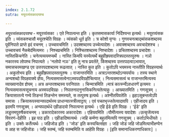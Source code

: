 ```yaml
---
index: 2.1.72
sutra: मयूरव्यंसकादयश्च

---
```

_मयूरव्यंसकादयश्च_ - मयूरव्यंसका । एते निपात्यन्त इति । कृतसमासकार्या निर्दिश्यन्त इत्यर्थः । मयूरव्यंसक इति । व्यंसकश्चासौ मयूरश्चेति विग्रहः । व्यंसको धूर्त इति । त्र कोशो मृग्यः । गुणवचनत्बाद्ब्यंसकशब्दस्य पूर्वनिपाते प्राप्ते इदं वचनम् । उच्चावचमिति । उदक्शब्दस्य उच्चेत्यादेशः । अवाक्शब्दस्य अवचादेशश्च । उच्चावचयं नैकबेद॑मित्यमरः । निश्चप्रचमिति । निश्चितशब्दस्य निश्चादेशः । प्रचितशब्दस्य प्रचादेशः । नास्तिकिंचनेति । चनेत्यव्ययमप्यर्थे । नास्ति किमपि यस्येत्यर्थे बहुव्रीह्रपवादस्त्रिपदस्तत्पुरुषः । नञो नकारस्य लोपश्च निपात्यते । 'नलोपो नञः' इति तु नात्र प्रवर्तते, किंशब्दस्य उत्तरपदत्वाऽभावात्, समासचरमखण्ड एव उत्तरपदशब्दस्य रूढत्वात् । नास्ति कुत इति । कुतोऽपि भयमस्य नास्तीति विग्रहस्यार्थः । अकुतोभय इति । बहुव्रीह्रपवादस्तत्पुरुषः । राजान्तरमिति । अत्राऽन्तरशब्दोऽन्यपर्यायः । तस्य स्थाने अन्यशब्दो विग्रहवाक्ये ज्ञेयः, नित्यसमासत्वेनाऽस्वपदविग्रहौचित्यात् । नित्यसमासत्वं च राजान्तरमित्यस्य व्याख्यानादेव ज्ञेयम् । अत्र अन्तरशब्दस्य परनिपातः । चिन्मात्रमिति ।मात्रं कार्त्स्न्येऽवधारणे॑ इत्यमरः । नित्यसमासत्वसूचनाय अस्वपदविग्रहः । निपातनादनुनासिकनित्यतेत्याहुः । आख्यातमिति । गणसूत्रम् । क्रियासातत्ये गम्ये तिङन्तं तिङन्तेन समस्यते, स तत्पुरुष इत्यर्थः । अश्नीतपिवतेति । इहाऽसुबन्तत्वेऽपि समासः । क्रियारूपस्यान्यपदार्थस्य प्राधान्यात्स्त्रीत्वाट्टाप् । एवं पचतभृज्जतेत्यादावपि । एहीजादय इति । इदमपि गणसूत्रम् । अन्यपदार्थधे एहीडादयो निपात्यन्त इत्यर्थः । एहि ईडे इति विग्रहः । 'ईडे' इति लडुत्तमपुरुषैकवचनम् । डकारादेकारस्य अकारादेशः । एहियवमिति ।यौमी॑त्यस्य यवादेशः ।उत्सृजे॑त्यस्य विवरणं-देहीति । इह पाठ इति । एहीडादिष्वत्यर्थः ।जहि कर्मणा बहुल॑मित्यपि गणसूत्रम् । कर्ताऽभिधीयते । इति । उक्तेः कर्तेत्यर्थः । जहिजोड इति । 'जोड' इति कस्यचित्संज्ञा । जहि जोडं जहि जोडमित्याभीक्ष्ण्येन य आह स जहिजोडः । जहि स्तम्बं, जहि स्तम्बमिति य आहेति विग्रहः । [इति समानाधिकरणाधिकारः] ।